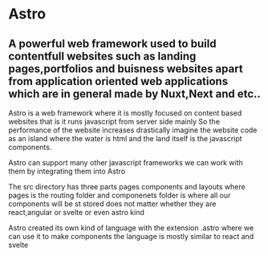 # Astro 
## A powerful web framework used to build contentfull websites such as landing pages,portfolios and buisness websites apart from application oriented web applications which are in general made by Nuxt,Next and etc..

Astro is a web framework where it is mostly focused on content based websites that is it runs javascript from server side mainly
So the performance of the website increases drastically imagine the website code as an island where the water is html and the land itself is the javascript components.

Astro can support many other javascript frameworks we can work with them by integrating them into Astro 

The src directory has three parts pages components and layouts where pages is the routing folder and componenets folder is where all our components will be st
stored does not matter whether they are react,angular or svelte or even astro kind

Astro created its own kind of language with the extension .astro where we can use it to make components the language is mostly similar to react and svelte
